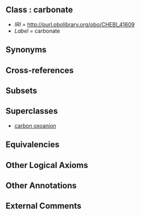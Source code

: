 
## Class : carbonate

 * *IRI* = http://purl.obolibrary.org/obo/CHEBI_41609
 * *Label* = carbonate

## Synonyms


## Cross-references


## Subsets


## Superclasses

 * [carbon oxoanion](../../CHEBI/04/CHEBI_35604.md)

## Equivalencies


## Other Logical Axioms


## Other Annotations


## External Comments

